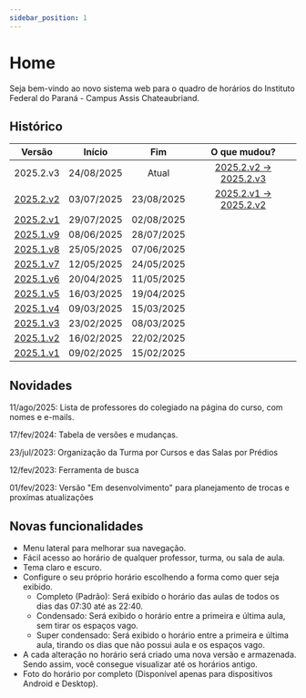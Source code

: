 ```yaml
---
sidebar_position: 1
---
```


# Home

<p>
  Seja bem-vindo ao novo sistema web para o quadro de horários do Instituto Federal do Paraná - Campus Assis Chateaubriand. 
</p>

## Histórico

| Versão    |   Início   |     Fim    | O que mudou? |
|-----------|:----------:|:----------:|:------------:|
| 2025.2.v3 | 24/08/2025 | Atual | [2025.2.v2 -> 2025.2.v3](/docs/historico/2025-2/2025-2.3) |
| [2025.2.v2](/docs/2025.2.2/intro) | 03/07/2025 | 23/08/2025 | [2025.2.v1 -> 2025.2.v2](/docs/historico/2025-2/2025-2.2) |
| [2025.2.v1](/docs/2025.2.1/intro) | 29/07/2025 | 02/08/2025 | |
| [2025.1.v9](/docs/2025.1.9/intro) | 08/06/2025 | 28/07/2025 | |
| [2025.1.v8](/docs/2025.1.8/intro) | 25/05/2025 | 07/06/2025 | |
| [2025.1.v7](/docs/2025.1.7/intro) | 12/05/2025 | 24/05/2025 | |
| [2025.1.v6](/docs/2025.1.6/intro) | 20/04/2025 | 11/05/2025 | |
| [2025.1.v5](/docs/2025.1.5/intro) | 16/03/2025 | 19/04/2025 | |
| [2025.1.v4](/docs/2025.1.4/intro) | 09/03/2025 | 15/03/2025 | |
| [2025.1.v3](/docs/2025.1.3/intro) | 23/02/2025 | 08/03/2025 | |
| [2025.1.v2](/docs/2025.1.2/intro) | 16/02/2025 | 22/02/2025 | |
| [2025.1.v1](/docs/2025.1.1/intro) | 09/02/2025 | 15/02/2025 | |


## Novidades

11/ago/2025: Lista de professores do colegiado na página do curso, com nomes e e-mails. 

17/fev/2024: Tabela de versões e mudanças.

23/jul/2023: Organização da Turma por Cursos e das Salas por Prédios

12/fev/2023: Ferramenta de busca

01/fev/2023: Versão "Em desenvolvimento" para planejamento de trocas e proxímas atualizações

## Novas funcionalidades

- Menu lateral para melhorar sua navegação.
- Fácil acesso ao horário de qualquer professor, turma, ou sala de aula.
- Tema claro e escuro.
- Configure o seu próprio horário escolhendo a forma como quer seja exibido.
  - Completo (Padrão): Será exibido o horário das aulas de todos os dias das 07:30 até as 22:40.
  - Condensado: Será exibido o horário entre a primeira e última aula, sem tirar os espaços vago.
  - Super condensado: Será exibido o horário entre a primeira e última aula, tirando os dias que não possui aula e os espaços vago.
- A cada alteração no horário será criado uma nova versão e armazenada. Sendo assim, você consegue visualizar até os horários antigo.
- Foto do horário por completo (Disponível apenas para dispositivos Android e Desktop).
